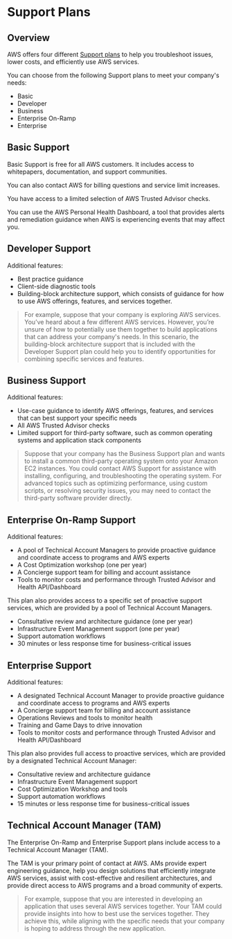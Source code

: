 # Support Plans

## Overview

AWS offers four different [Support plans](https://aws.amazon.com/premiumsupport/plans/) to help you troubleshoot issues, lower costs, and efficiently use AWS services.

You can choose from the following Support plans to meet your company's needs:

- Basic
- Developer
- Business
- Enterprise On-Ramp
- Enterprise


## Basic Support

Basic Support is free for all AWS customers. It includes access to whitepapers, documentation, and support communities.

You can also contact AWS for billing questions and service limit increases.

You have access to a limited selection of AWS Trusted Advisor checks.

You can use the AWS Personal Health Dashboard, a tool that provides alerts and remediation guidance when AWS is experiencing events that may affect you.


## Developer Support

Additional features:
- Best practice guidance
- Client-side diagnostic tools
- Building-block architecture support, which consists of guidance for how to use AWS offerings, features, and services together.

> For example, suppose that your company is exploring AWS services. You’ve heard about a few different AWS services. However, you’re unsure of how to potentially use them together to build applications that can address your company's needs. In this scenario, the building-block architecture support that is included with the Developer Support plan could help you to identify opportunities for combining specific services and features.


## Business Support

Additional features:

- Use-case guidance to identify AWS offerings, features, and services that can best support your specific needs
- All AWS Trusted Advisor checks
- Limited support for third-party software, such as common operating systems and application stack components

> Suppose that your company has the Business Support plan and wants to install a common third-party operating system onto your Amazon EC2 instances. You could contact AWS Support for assistance with installing, configuring, and troubleshooting the operating system. For advanced topics such as optimizing performance, using custom scripts, or resolving security issues, you may need to contact the third-party software provider directly.


## Enterprise On-Ramp Support

Additional features:

- A pool of Technical Account Managers to provide proactive guidance and coordinate access to programs and AWS experts
- A Cost Optimization workshop (one per year)
- A Concierge support team for billing and account assistance
- Tools to monitor costs and performance through Trusted Advisor and Health API/Dashboard

This plan also provides access to a specific set of proactive support services, which are provided by a pool of Technical Account Managers.

- Consultative review and architecture guidance (one per year)
- Infrastructure Event Management support (one per year)
- Support automation workflows
- 30 minutes or less response time for business-critical issues


## Enterprise Support

Additional features:

- A designated Technical Account Manager to provide proactive guidance and coordinate access to programs and AWS experts
- A Concierge support team for billing and account assistance
- Operations Reviews and tools to monitor health
- Training and Game Days to drive innovation
- Tools to monitor costs and performance through Trusted Advisor and Health API/Dashboard

This plan also provides full access to proactive services, which are provided by a designated Technical Account Manager:

- Consultative review and architecture guidance
- Infrastructure Event Management support
- Cost Optimization Workshop and tools
- Support automation workflows
- 15 minutes or less response time for business-critical issues


## Technical Account Manager (TAM)

The Enterprise On-Ramp and Enterprise Support plans include access to a Technical Account Manager (TAM).

The TAM is your primary point of contact at AWS. AMs provide expert engineering guidance, help you design solutions that efficiently integrate AWS services, assist with cost-effective and resilient architectures, and provide direct access to AWS programs and a broad community of experts.

> For example, suppose that you are interested in developing an application that uses several AWS services together. Your TAM could provide insights into how to best use the services together. They achieve this, while aligning with the specific needs that your company is hoping to address through the new application.
